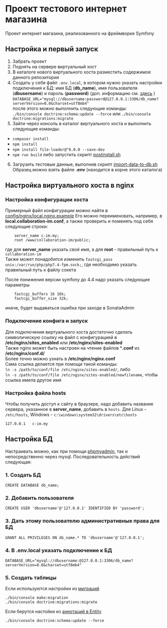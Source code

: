 # Проект тестового интернет магазина
Проект интернет магазина, реализованного на фреймворке Symfony

## Настройка и первый запуск
1. Забрать проект
2. Поднять на сервере виртуальный хост
3. В каталоге нового виртуального хоста разместить содержимое данного репозитория
4. Создать у себя файл `.env.local`, в котором нужно указать настройки подключения к БД: имя БД (**db_name**), имя пользователя (**dbusername**) и пароль (**password**) (доп. информацию см. [здесь](#настройка-бд) ) \
  `DATABASE_URL="mysql://dbusername:password@127.0.0.1:3306/db_name?serverVersion=8.0&charset=utf8mb4"`\
  после этого можно выполнить следующие команды:\
  `./bin/console doctrine:schema:update --force` или `./bin/console doctrine:migrations:migrate`
5. Зайти через консоль в каталог виртуального хоста и выполнить следующие команды:
  - `composer install`
  - `npm install`
  - `npm install file-loader@^6.0.0 --save-dev`
  - `npm run build`
  либо запустить скрипт [postinstall.sh](https://github.com/alexeyoknov/collaboration-im/blob/main/config/postinstall/postinstall.sh)
6. Загрузить тестовые данные, выполнив скрипт [import-data-to-db.sh](https://github.com/alexeyoknov/collaboration-im/blob/main/config/postinstall/import-data-to-db.sh)  
  Образец можно взять файле **.env** (находится в корне этого каталога)

## Настройка виртуального хоста в nginx
### Настройка конфигурации хоста
Примерный файл конфигурации можно найти в [config/nginx/local.nginx.example](https://github.com/alexeyoknov/collaboration-im/blob/main/config/nginx/local.nginx.example)
Его можно переименовать, например, в **local.collaboration-im.conf**, а также проверить и поменять под себя следующие строки:
```
    server_name c-im.my;
    root /www/collaboration-im/public;
```
где для **server_name** указать своё имя, а для **root** - правильный путь к `collaboration-im`\
Также может понадобится изменить `fastcgi_pass unix:/var/run/php/php7.4-fpm.sock;`, где необходимо указать правильный путь к файлу сокета

После понижения версии symfony до 4.4 надо указать следующие параметры
```
    fastcgi_buffers 16 16k;
    fastcgi_buffer_size 32k;
```
иначе, будет выдаваться ошибка при заходе в SonataAdmin

### Подключение конфига и запуск

Для подключения виртуального хоста достаточно сделать символическую ссылку на файл с конфигурацией в **/etc/nginx/sites_enabled** или **/etc/nginx/sites-enabled**\
Также nginx может быть настроен на чтение файлов ***.conf** из **/etc/nginx/conf.d/**\
Более точно можно узнать в **/etc/nginx/nginx.conf**\
Сама ссылка делается при помощи такой команды:\
`ln -s /path/to/conf/file /etc/nginx/sites-enabled/`, либо\
`ln -s /path/to/conf/file /etc/nginx/sites-enabled/newfilename`, чтобы ссылка имела другое имя

### Настройка файла hosts
Чтобы получить доступ к сайту в браузере, надо добавить название сервера, указанное в **server_name**, добавить в `hosts`. Для Linux - `/etc/hosts`, Windows - `c:\windows\system32\drivers\etc\hosts`
```
127.0.0.1   c-im.my
```

## Настройка БД

Настраивать можно, как при помощи [phpmyadmin](https://www.phpmyadmin.net/), так и непосредственно через mysql. Последовательность действий следующая:

### 1. Создать БД
```
CREATE DATABASE db_name;
```
### 2. Добавить пользователя
```
CREATE USER 'dbusername'@'127.0.0.1' IDENTIFIED BY 'password';
```
### 3. Дать этому пользователю административные права для БД
```
GRANT ALL PRIVILEGES ON db_name.* TO 'dbusername'@'127.0.0.1';
```
### 4. В **.env.local** указать подключение к БД
  ```
  DATABASE_URL="mysql://dbusername:@127.0.0.1:3306/db_name?serverVersion=8.0&charset=utf8mb4"
  ```
### 5. Создать таблицы
   Если используются настройки из [миграций](https://github.com/alexeyoknov/collaboration-im/tree/main/migrations)
  ```
  ./bin/console make:migration
  ./bin/console doctrine:migrations:migrate
  ```
  Если берутся настойки из [аннотаций в Entity](https://github.com/alexeyoknov/collaboration-im/tree/main/src/Entity)
  ```
  ./bin/console doctrine:schema:update --force
  ```

